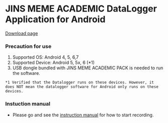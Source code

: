 # JINS MEME ACADEMIC DataLogger Application for Android
[Download page](https://github.com/jins-meme/ap-datalogger-for-android/releases)

### Precaution for use<br>
1. Supported OS: Android 4, 5, 6,7
2. Supported Device: Android 5, 5x, 6 (*1)
3. USB dongle bundled with JINS MEME ACADEMIC PACK is needed to run the software.<br>

`*1 Verified that the Datalogger runs on these devices. However, it does NOT mean the datalogger software for Android only runs on these devices. `

### Instuction manual 
* Please go and see the [instruction manual](https://jins-meme.github.io/apdoc/en/with-android/) for how to start recording.

